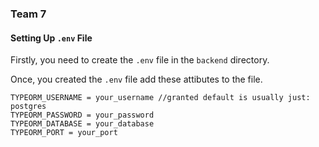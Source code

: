 ### Team 7 
#### Setting Up `.env` File
Firstly, you need to create the `.env` file in the `backend` directory.

Once, you created the `.env` file add these attibutes to the file.
```
TYPEORM_USERNAME = your_username //granted default is usually just: postgres
TYPEORM_PASSWORD = your_password
TYPEORM_DATABASE = your_database
TYPEORM_PORT = your_port
```